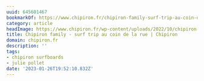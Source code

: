 ```yaml
---
uuid: 645601467
bookmarkOf: https://www.chipiron.fr/chipiron-family-surf-trip-au-coin-de-la-rue/
category: article
headImage: https://www.chipiron.fr/wp-content/uploads/2022/10/chipiron-family-surf.jpg
title: Chipiron family - surf trip au coin de la rue | Chipiron
domain: chipiron.fr
description: ''
tags:
- chipiron surfboards
- julie pollet
date: '2023-01-26T19:52:10.832Z'
---
```



